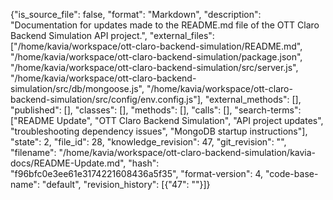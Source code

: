 {"is_source_file": false, "format": "Markdown", "description": "Documentation for updates made to the README.md file of the OTT Claro Backend Simulation API project.", "external_files": ["/home/kavia/workspace/ott-claro-backend-simulation/README.md", "/home/kavia/workspace/ott-claro-backend-simulation/package.json", "/home/kavia/workspace/ott-claro-backend-simulation/src/server.js", "/home/kavia/workspace/ott-claro-backend-simulation/src/db/mongoose.js", "/home/kavia/workspace/ott-claro-backend-simulation/src/config/env.config.js"], "external_methods": [], "published": [], "classes": [], "methods": [], "calls": [], "search-terms": ["README Update", "OTT Claro Backend Simulation", "API project updates", "troubleshooting dependency issues", "MongoDB startup instructions"], "state": 2, "file_id": 28, "knowledge_revision": 47, "git_revision": "", "filename": "/home/kavia/workspace/ott-claro-backend-simulation/kavia-docs/README-Update.md", "hash": "f96bfc0e3ee61e3174221608436a5f35", "format-version": 4, "code-base-name": "default", "revision_history": [{"47": ""}]}